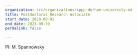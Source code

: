 ```yaml
---
organization: src/organizations/ippp-durham-university.md
title: Postdoctoral Research Associate
start_date: 2020-09-01
end_date: 2023-09-30
permalink: false

---
```

PI: M. Spannowsky